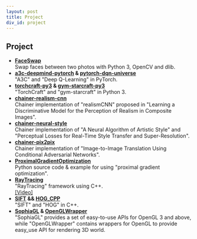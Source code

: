```yaml
---
layout: post
title: Project
div_id: project
---
```


## Project
* **[FaceSwap](https://github.com/wuhuikai/FaceSwap)**    
  Swap faces between two photos with Python 3, OpenCV and dlib.
* **[a3c-deepmind-pytorch](https://github.com/wuhuikai/a3c-deepmind-pytorch) & [pytorch-dqn-universe](https://github.com/wuhuikai/pytorch-dqn-universe)**        
  "A3C" and "Deep Q-Learning" in PyTorch.
* **[torchcraft-py3](https://github.com/wuhuikai/torchcraft-py3) & [gym-starcraft-py3](https://github.com/wuhuikai/gym-starcraft-py3)**   
  "TorchCraft" and "gym-starcraft" in Python 3.
* **[chainer-realism-cnn](https://github.com/wuhuikai/chainer-realism-cnn)**    
  Chainer implementation of "realismCNN" proposed in "Learning a Discriminative Model for the Perception of Realism in Composite Images".
* **[chainer-neural-style](https://github.com/wuhuikai/chainer-neural-style)**    
  Chainer implementation of "A Neural Algorithm of Artistic Style" and "Perceptual Losses for Real-Time Style Transfer and Super-Resolution".
* **[chainer-pix2pix](https://github.com/wuhuikai/chainer-pix2pix)**   
  Chainer implementation of "Image-to-Image Translation Using Conditional Adversarial Networks".
* **[ProximalGradientOptimization](https://github.com/wuhuikai/ProximalGradientOptimization)**    
  Python source code & example for using "proximal gradient optimization".
* **[RayTracing](https://github.com/wuhuikai/RayTracing)**    
  "RayTracing" framework using C++.   
  [[Video]](http://v.youku.com/v_show/id_XMTU3MTE3NzI4NA==.html?spm=a2h3j.8428770.3416059.1)
* **[SIFT](https://github.com/wuhuikai/SIFT) && [HOG_CPP](https://github.com/wuhuikai/HOG_CPP)**     
  "SIFT" and "HOG" in C++.
* **[SophiaGL](https://github.com/wuhuikai/SophiaGL) & [OpenGLWrapper](https://github.com/wuhuikai/OpenGLWrapper)**   
  "SophiaGL" provides a set of easy-to-use APIs for OpenGL 3 and above, while "OpenGLWrapper" contains wrappers for OpenGL to provide easy_use API for rendering 3D world.
